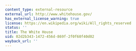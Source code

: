 ```yaml
---
content_type: external-resource
external_url: http://www.whitehouse.gov/
has_external_license_warning: true
license: https://en.wikipedia.org/wiki/All_rights_reserved
status: ''
title: The White House
uid: 02d2b343-1472-456d-869f-2f0f60f40d02
wayback_url: ''
---
```

